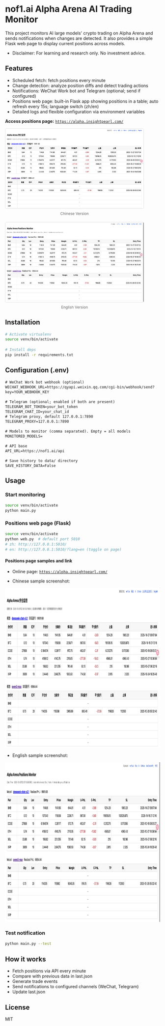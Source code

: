 # nof1.ai Alpha Arena AI Trading Monitor

This project monitors AI large models' crypto trading on Alpha Arena and sends notifications when changes are detected. It also provides a simple Flask web page to display current positions across models.

- Disclaimer: For learning and research only. No investment advice.

## Features

- Scheduled fetch: fetch positions every minute
- Change detection: analyze position diffs and detect trading actions
- Notifications: WeChat Work bot and Telegram (optional; send if configured)
- Positions web page: built-in Flask app showing positions in a table; auto refresh every 15s; language switch (zh/en)
- Detailed logs and flexible configuration via environment variables

**Access positions page:** [`https://alpha.insightpearl.com/`](https://alpha.insightpearl.com/)

<div style="display: flex; gap: 20px; flex-wrap: wrap; margin-top: 15px;">
  <div>
    <img src="images/positions-website-zh.png" alt="Positions page (Chinese)" width="450" height="260" style="border: 1px solid #ddd; border-radius: 4px;">
    <div style="text-align: center; font-size: 12px; color: #666; margin-top: 5px;">Chinese Version</div>
  </div>
  <div>
    <img src="images/positions-website-en.png" alt="Positions page (English)" width="450" height="260" style="border: 1px solid #ddd; border-radius: 4px;">
    <div style="text-align: center; font-size: 12px; color: #666; margin-top: 5px;">English Version</div>
  </div>
</div>

## Installation

```bash
# Activate virtualenv
source venv/bin/activate

# Install deps
pip install -r requirements.txt
```

## Configuration (.env)

```env
# WeChat Work bot webhook (optional)
WECHAT_WEBHOOK_URL=https://qyapi.weixin.qq.com/cgi-bin/webhook/send?key=YOUR_WEBHOOK_KEY

# Telegram (optional; enabled if both are present)
TELEGRAM_BOT_TOKEN=your_bot_token
TELEGRAM_CHAT_ID=your_chat_id
# Telegram proxy, default 127.0.0.1:7890
TELEGRAM_PROXY=127.0.0.1:7890

# Models to monitor (comma separated). Empty = all models
MONITORED_MODELS=

# API base
API_URL=https://nof1.ai/api

# Save history to data/ directory
SAVE_HISTORY_DATA=False
```

## Usage

### Start monitoring

```bash
source venv/bin/activate
python main.py
```

### Positions web page (Flask)

```bash
source venv/bin/activate
python web.py  # default port 5010
# zh: http://127.0.0.1:5010/
# en: http://127.0.0.1:5010/?lang=en (toggle on page)
```

#### Positions page samples and link

- Online page: [`https://alpha.insightpearl.com/`](https://alpha.insightpearl.com/)

- Chinese sample screenshot:

<img src="images/positions-website-zh.png" alt="Positions page (Chinese)" width="900" height="520">

- English sample screenshot:

<img src="images/positions-website-en.png" alt="Positions page (English)" width="900" height="520">

### Test notification

```bash
python main.py --test
```

## How it works

- Fetch positions via API every minute
- Compare with previous data in last.json
- Generate trade events
- Send notifications to configured channels (WeChat, Telegram)
- Update last.json

## License

MIT

